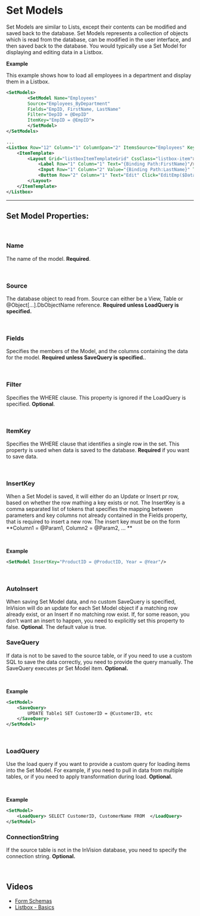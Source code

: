 
# Set Models

Set Models are similar to Lists, except their contents can be modified and saved back to the database. Set Models represents a collection of objects which is read from the database, can be modified in the user interface, and then saved back to the database. You would typically use a Set Model for displaying and editing data in a Listbox.

**Example**

This example shows how to load all employees in a department and display them in a Listbox.

```xml
<SetModels>
        <SetModel Name="Employees"
        Source="Employees_ByDepartment"
        Fields="EmpID, FirstName, LastName"
        Filter="DepID = @DepID"
        ItemKey="EmpID = @EmpID">
        </SetModel>
</SetModels>

...
<Listbox Row="12" Column="1" ColumnSpan="2" ItemsSource="Employees" KeyProp="EmpID">
    <ItemTemplate>
        <Layout Grid="listboxItemTemplateGrid" CssClass="listbox-item">
            <Label Row="1" Column="1" Text="{Binding Path:FirstName}"/>
            <Input Row="1" Column="2" Value="{Binding Path:LastName}" Type="text" />
            <Button Row="2" Column="1" Text="Edit" Click="EditEmp($Data)" />
        </Layout>
    </ItemTemplate>
</Listbox>
```

---

## Set Model Properties:

<br/>

### Name

The name of the model. **Required**.

<br/>

### Source

The database object to read from. Source can either be a View, Table or @Object[…].DbObjectName reference. **Required unless LoadQuery is specified.**

<br/>

### Fields

Specifies the members of the Model, and the columns containing the data for the model. **Required unless SaveQuery is specified.**.

<br/>

### Filter

Specifies the WHERE clause. This property is ignored if the LoadQuery is specified. **Optional**.

<br/>

### ItemKey

Specifies the WHERE clause that identifies a single row in the set. This property is used when data is saved to the database. **Required** if you want to save data.

<br/>

### InsertKey

When a Set Model is saved, it will either do an Update or Insert pr row, based on whether the row mathing a key exists or not. The InsertKey is a comma separated list of tokens that specifies the mapping between parameters and key columns not already contained in the Fields property, that is required to insert a new row. The insert key must be on the form **Column1 = @Param1, Column2 = @Param2, ... **

<br/>

**Example**

```xml
<SetModel InsertKey="ProductID = @ProductID, Year = @Year"/>
```

<br/>

### AutoInsert

When saving Set Model data, and no custom SaveQuery is specified, InVision will do an update for each Set Model object if a matching row already exist, or an Insert if no matching row exist. If, for some reason, you don’t want an insert to happen, you need to explicitly set this property to false. **Optional**. The default value is true.

### SaveQuery

If data is not to be saved to the source table, or if you need to use a custom SQL to save the data correctly, you need to provide the query manually. The SaveQuery executes pr Set Model item. **Optional.**

<br/>

**Example**

```xml
<SetModel>
    <SaveQuery>
        UPDATE Table1 SET CustomerID = @CustomerID, etc
    </SaveQuery>
</SetModel>
```

<br/>

### LoadQuery

Use the load query if you want to provide a custom query for loading items into the Set Model. For example, if you need to pull in data from multiple tables, or if you need to apply transformation during load. **Optional.**

<br/>

**Example**

```xml
<SetModel>
    <LoadQuery> SELECT CustomerID, CustomerName FROM  </LoadQuery>
</SetModel>
```

### ConnectionString

If the source table is not in the InVision database, you need to specify the connection string. **Optional.**

<br/>

## Videos

- [Form Schemas](../../../../videos/formschemas.md)
- [Listbox - Basics](https://profitbasedocs.blob.core.windows.net/videos/FormSchema-Listbox-Basics.mp4)
